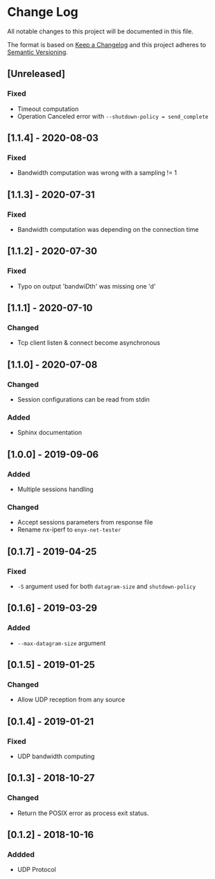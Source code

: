 # Change Log
All notable changes to this project will be documented in this file.

The format is based on [Keep a Changelog](http://keepachangelog.com/)
and this project adheres to [Semantic Versioning](http://semver.org/).

## [Unreleased]
### Fixed
- Timeout computation
- Operation Canceled error with `--shutdown-policy = send_complete`

## [1.1.4] - 2020-08-03
### Fixed
- Bandwidth computation was wrong with a sampling != 1

## [1.1.3] - 2020-07-31
### Fixed
- Bandwidth computation was depending on the connection time

## [1.1.2] - 2020-07-30
### Fixed
- Typo on output 'bandwiDth' was missing one 'd'

## [1.1.1] - 2020-07-10
### Changed
- Tcp client listen & connect become asynchronous

## [1.1.0] - 2020-07-08
### Changed
- Session configurations can be read from stdin
### Added
- Sphinx documentation

## [1.0.0] - 2019-09-06
### Added
- Multiple sessions handling
### Changed
- Accept sessions parameters from response file
- Rename nx-iperf to `enyx-net-tester`

## [0.1.7] - 2019-04-25
### Fixed
- `-S` argument used for both `datagram-size` and `shutdown-policy`

## [0.1.6] - 2019-03-29
### Added
-  `--max-datagram-size` argument

## [0.1.5] - 2019-01-25
### Changed
- Allow UDP reception from any source

## [0.1.4] - 2019-01-21
### Fixed
- UDP bandwidth computing

## [0.1.3] - 2018-10-27
### Changed
- Return the POSIX error as process exit status.

## [0.1.2] - 2018-10-16
### Addded
- UDP Protocol
